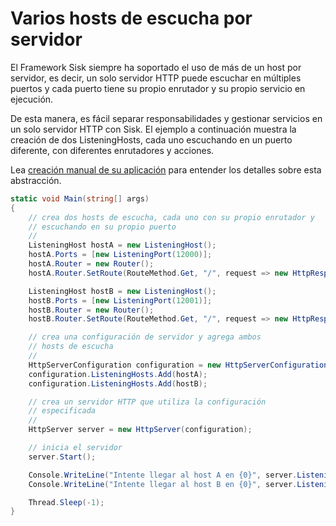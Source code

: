 # Varios hosts de escucha por servidor

El Framework Sisk siempre ha soportado el uso de más de un host por servidor, es decir, un solo servidor HTTP puede escuchar en múltiples puertos y cada puerto tiene su propio enrutador y su propio servicio en ejecución.

De esta manera, es fácil separar responsabilidades y gestionar servicios en un solo servidor HTTP con Sisk. El ejemplo a continuación muestra la creación de dos ListeningHosts, cada uno escuchando en un puerto diferente, con diferentes enrutadores y acciones.

Lea [creación manual de su aplicación](/v1/getting-started.md#manually-creating-your-app) para entender los detalles sobre esta abstracción.

```cs
static void Main(string[] args)
{
    // crea dos hosts de escucha, cada uno con su propio enrutador y
    // escuchando en su propio puerto
    //
    ListeningHost hostA = new ListeningHost();
    hostA.Ports = [new ListeningPort(12000)];
    hostA.Router = new Router();
    hostA.Router.SetRoute(RouteMethod.Get, "/", request => new HttpResponse().WithContent("Hola desde el host A!"));

    ListeningHost hostB = new ListeningHost();
    hostB.Ports = [new ListeningPort(12001)];
    hostB.Router = new Router();
    hostB.Router.SetRoute(RouteMethod.Get, "/", request => new HttpResponse().WithContent("Hola desde el host B!"));

    // crea una configuración de servidor y agrega ambos
    // hosts de escucha
    //
    HttpServerConfiguration configuration = new HttpServerConfiguration();
    configuration.ListeningHosts.Add(hostA);
    configuration.ListeningHosts.Add(hostB);

    // crea un servidor HTTP que utiliza la configuración
    // especificada
    //
    HttpServer server = new HttpServer(configuration);

    // inicia el servidor
    server.Start();

    Console.WriteLine("Intente llegar al host A en {0}", server.ListeningPrefixes[0]);
    Console.WriteLine("Intente llegar al host B en {0}", server.ListeningPrefixes[1]);

    Thread.Sleep(-1);
}
```